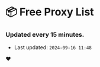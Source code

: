 # :package: Free Proxy List
### Updated every 15 minutes.

- Last updated: `2024-09-16 11:48`

:heart:
